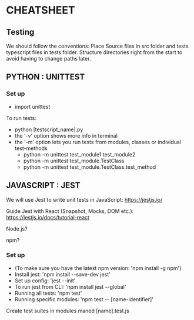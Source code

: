 # CHEATSHEET
## Testing
We should follow the conventions: Place Source files in src folder and tests typescript files in tests folder. Structure directories right from the start to avoid having to change paths later.

## PYTHON : UNITTEST
### Set up
* import unittest

To run tests:
* python [testscript_name].py
* the '-v' option shows more info in terminal
* the '-m' option lets you run tests from modules, classes  or individual test-methods 
  * python -m unittest test_module1 test_module2
  * python -m unittest test_module.TestClass
  * python -m unittest test_module.TestClass.test_method

## JAVASCRIPT : JEST
We will use Jest to write unit tests in JavaScript: https://jestjs.io/

Guide Jest with React (Snapshot, Mocks, DOM etc.): https://jestjs.io/docs/tutorial-react 

Node.js?

npm?

### Set up
* (To make sure you have the latest npm version: 'npm install -g npm')
* Install jest: 'npm install --save-dev jest'
* Set up config: 'jest --init'
* To run jest from CLI: 'npm install jest --global'
* Running all tests: 'npm test'
* Running specific modules: 'npm test -- [name-identifier]'

Create test suites in modules maned [name].test.js 
